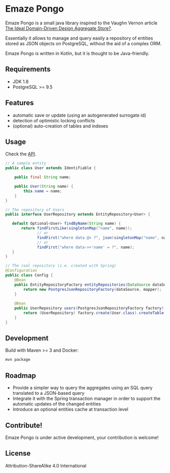 # Emaze Pongo

Emaze Pongo is a small java library inspired to the Vaughn Vernon article [The Ideal Domain-Driven Design Aggregate Store?](https://vaughnvernon.co/?p=942).

Essentially it allows to manage and query easily a repository of entities stored as JSON objects on PostgreSQL, without the aid of a complex ORM.

Emaze Pongo is written in Kotlin, but it is thought to be Java-friendly.

## Requirements

* JDK 1.8
* PostgreSQL >= 9.5

## Features

* automatic save or update (using an autogenerated surrogate id)
* detection of optimistic locking conflicts
* (optional) auto-creation of tables and indexes

## Usage

Check the [API](https://github.com/emaze/emaze-pongo/blob/master/src/main/kotlin/api.kt).
```java
// A sample entity
public class User extends Identifiable {

    public final String name;

    public User(String name) {
        this.name = name;
    }
}

// The repository of Users
public interface UserRepository extends EntityRepository<User> {

   default Optional<User> findByName(String name) {
       return findFirstLike(singletonMap("name", name));
              // or 
              findFirst("where data @> ?", json(singletonMap("name", name)));
              // or
              findFirst("where data->>'name' = ?", name);
   }
}

// The real repository (i.e. created with Spring)
@Configuration
public class Config {
    @Bean
    public EntityRepositoryFactory entityRepositories(DataSource dataSource, ObjectMapper mapper) {
        return new PostgresJsonRepositoryFactory(dataSource, mapper);
    }
    
    @Bean
    public UserRepository users(PostgresJsonRepositoryFactory factory) {
        return (UserRepository) factory.create(User.class).createTable().createIndex();
    }
}
```

## Development

Build with Maven >= 3 and Docker:
```bash
mvn package
```

## Roadmap

* Provide a simpler way to query the aggregates using an SQL query translated to a JSON-based query
* Integrate it with the Spring transaction manager in order to support the automatic updates of the changed entities
* Introduce an optional entities cache at transaction level

## Contribute!

Emaze Pongo is under active development, your contribution is welcome!

## License

Attribution-ShareAlike 4.0 International